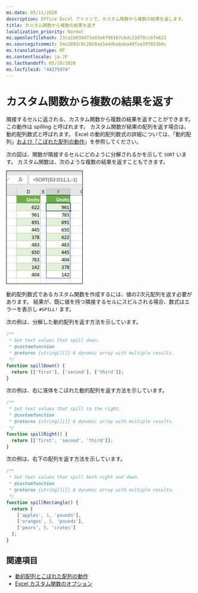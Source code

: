 ```yaml
---
ms.date: 05/11/2020
description: Office Excel アドインで、カスタム関数から複数の結果を返します。
title: カスタム関数から複数の結果を返す
localization_priority: Normal
ms.openlocfilehash: 23ca1b038d73a93e6f96167cbdc23d79ccbfe622
ms.sourcegitcommit: 54e2892c0c26b9ad1e4dba8aba48fea39f853b6c
ms.translationtype: MT
ms.contentlocale: ja-JP
ms.lasthandoff: 05/18/2020
ms.locfileid: "44275974"
---
```

# <a name="return-multiple-results-from-your-custom-function"></a>カスタム関数から複数の結果を返す

隣接するセルに返される、カスタム関数から複数の結果を返すことができます。 この動作は spilling と呼ばれます。 カスタム関数が結果の配列を返す場合は、動的配列数式と呼ばれます。 Excel の動的配列数式の詳細については、「動的配列」[および「こぼれた配列の動作](https://support.office.com/article/dynamic-arrays-and-spilled-array-behavior-205c6b06-03ba-4151-89a1-87a7eb36e531)」を参照してください。

次の図は、関数が隣接するセルにどのように分解されるかを示して `SORT` います。 カスタム関数は、次のような複数の結果を返すこともできます。

![複数のセルに複数の結果を表示する ' SORT ' 関数のスクリーンショット。](../images/dynamic-array-spill.png)

動的配列数式であるカスタム関数を作成するには、値の2次元配列を返す必要があります。 結果が、既に値を持つ隣接するセルにスピルされる場合、数式はエラーを表示し `#SPILL!` ます。

次の例は、分解した動的配列を返す方法を示しています。

```javascript
/**
 * Get text values that spill down.
 * @customfunction
 * @returns {string[][]} A dynamic array with multiple results.
 */
function spillDown() {
  return [['first'], ['second'], ['third']];
}
```

次の例は、右に液体をこぼれた動的配列を返す方法を示しています。 

```javascript
/**
 * Get text values that spill to the right.
 * @customfunction
 * @returns {string[][]} A dynamic array with multiple results.
 */
function spillRight() {
  return [['first', 'second', 'third']];
}
```

次の例は、右下の配列を返す方法を示しています。

```javascript
/**
 * Get text values that spill both right and down.
 * @customfunction
 * @returns {string[][]} A dynamic array with multiple results.
 */
function spillRectangle() {
  return [
    ['apples', 1, 'pounds'],
    ['oranges', 3, 'pounds'],
    ['pears', 5, 'crates']
  ];
}
```

## <a name="see-also"></a>関連項目

- [動的配列とこぼれた配列の動作](https://support.microsoft.com/office/205c6b06-03ba-4151-89a1-87a7eb36e531)
- [Excel カスタム関数のオプション](custom-functions-parameter-options.md)